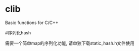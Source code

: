 clib
====

Basic functions for C/C++

#序列化hash

需要一个简单map的序列化功能, 请单独下载static\_hash.h文件使用











